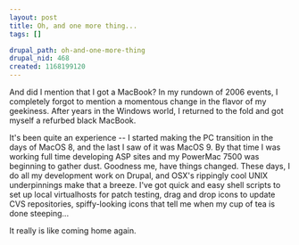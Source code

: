 ```yaml
--- 
layout: post
title: Oh, and one more thing...
tags: []

drupal_path: oh-and-one-more-thing
drupal_nid: 468
created: 1168199120
---
```

<p>And did I mention that I got a MacBook? In my rundown of 2006 events, I completely forgot to mention a momentous change in the flavor of my geekiness. After years in the Windows world, I returned to the fold and got myself a refurbed black MacBook.</p><p>It's been quite an experience -- I started making the PC transition in the days of MacOS 8, and the last I saw of it was MacOS 9. By that time I was working full time developing ASP sites and my PowerMac 7500 was beginning to gather dust. Goodness me, have things changed. These days, I do all my development work on Drupal, and OSX's rippingly cool UNIX underpinnings make that a breeze. I've got quick and easy shell scripts to set up local virtualhosts for patch testing, drag and drop icons to update CVS repositories, spiffy-looking icons that tell me when my cup of tea is done steeping...</p><p>It really is like coming home again.</p>

